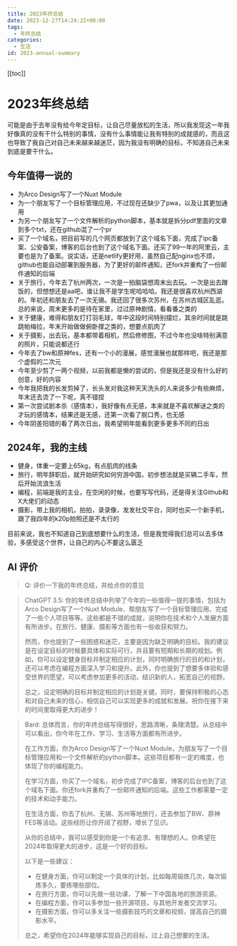```yaml
---
title: 2023年终总结
date: 2023-12-27T14:24:22+08:00
tags:
  - 年终总结
categories:
  - 生活
id: 2023-annual-summary
---
```


[[toc]]

# 2023年终总结

可能是由于去年没有给今年定目标，让自己尽量放松的生活，所以我发现这一年我好像真的没有干什么特别的事情，没有什么事情能让我有特别的成就感的，而且这也导致了我自己对自己未来越来越迷茫，因为我没有明确的目标，不知道自己未来到底是要干什么。

## 今年值得一说的

- 为Arco Design写了一个Nuxt Module
- 为一个朋友写了一个目标管理应用，不过现在还缺少了pwa，以及让其更加通用
- 为另一个朋友写了一个文件解析的python脚本，基本就是拆分pdf里面的文章到多个txt，还在github混了一个pr
- 买了一个域名，把目前写的几个网页都放到了这个域名下面，完成了ipc备案、公安备案，博客的后台也到了这个域名下面。还买了99一年的阿里云，主要也是为了备案。说实话，还是netlify更好用，虽然自己配nginx也不烦，github也能自动部署到服务器，为了更好的邮件通知，还fork并重构了一份邮件通知的后端
- 关于旅行，今年去了杭州两次，一次是一拍脑袋想周末出去玩。一次是出去蹭饭的，但想想还是aa吧，谁让我不是学生呢哈哈哈。我还是很喜欢杭州西湖的。年初还和朋友去了一次无锡。我还回了很多次苏州，在苏州古城区乱逛。总的来说，周末更多的是待在家里，过过原神剧情，看看番之类的
- 关于健康，难得和朋友打打羽毛球，年中这段时间特别摆烂，其余时间就是跳跳帕梅拉，年末开始做做俯卧撑之类的，想要点肌肉了
- 关于摄影，出去玩，基本都带着相机，然后修修图，不过今年也没啥特别满意的照片，只能说都还行
- 今年去了bw和原神fes，还有一个小的漫展，感觉漫展也就那样吧，我还是那个虚假的二次元
- 今年至少剪了一两个视频，以前我都是懒的尝试的，但是我还是没有什么好的创意，好的内容
- 今年我把我的长发剪掉了，长头发对我这种天天洗头的人来说多少有些麻烦，年末还去烫了一下呢，真不错捏
- 第一次尝试剧本杀（感情本），我好像有点无感，本来就是不喜欢解谜之类的才玩的感情本，结果还是无感，还第一次看了脱口秀，也无感
- 今年阴差阳错的看了两次日出，我希望明年能看到更多更多不同的日出

## 2024年，我的主线

- 健身，体重一定要上65kg，有点肌肉的线条
- 旅行，明年辞职后，就开始研究如何穷游中国，初步想法就是买辆二手车，然后开始流浪生活
- 编程，前端是我的主业，在空闲的时候，也要写写代码，还是得关注Github和X大佬们的动态
- 摄影，带上我的相机，拍拍，录录像，发发社交平台，同时也买一个新手机，跟了我四年的k20p拍照还是不太行的

目前来说，我也不知道自己到底想要什么的生活，但是我觉得我们总可以去多体验，多感受这个世界，让自己的内心不要这么匮乏

## AI 评价

> Q: 评价一下我的年终总结，并给点你的意见

> ChatGPT 3.5:
> 你的年终总结中列举了今年的一些值得一提的事情，包括为Arco Design写了一个Nuxt Module、帮朋友写了一个目标管理应用、完成了一些个人项目等等。这些都是不错的成就，说明你在技术和个人发展方面有所进步。在旅行、健康、摄影等方面也有一些收获和努力。
>
> 然而，你也提到了一些困惑和迷茫，主要是因为缺乏明确的目标。我的建议是在设定目标的时候要具体和实际可行，并且要有短期和长期的规划。例如，你可以设定健身目标并制定相应的计划，同时明确旅行的目的和计划，还可以考虑在编程方面深入学习和提升。此外，你也提到了想要多体验和感受世界的愿望，可以考虑参加更多的活动，结识新的人，拓宽自己的视野。
>
> 总之，设定明确的目标并制定相应的计划是关键。同时，要保持积极的心态和对自己未来的信心，相信自己可以实现更多的成就和发展。祝你在接下来的时间里取得更大的进步！

> Bard:
> 总体而言，你的年终总结写得很好，思路清晰，条理清楚。从总结中可以看出，你今年在工作、学习、生活等方面都有所进步。
>
> 在工作方面，你为Arco Design写了一个Nuxt Module，为朋友写了一个目标管理应用和一个文件解析的python脚本。这些项目都有一定的难度，也体现了你的编程能力。
>
> 在学习方面，你买了一个域名，初步完成了IPC备案，博客的后台也到了这个域名下面。你还fork并重构了一份邮件通知的后端。这些工作都需要一定的技术和动手能力。
>
> 在生活方面，你去了杭州、无锡、苏州等地旅行，还去参加了BW、原神FES等活动。这些经历让你开阔了视野，增长了见识。
>
> 从你的总结中，我可以感受到你是一个有追求、有理想的人。你希望在2024年取得更大的进步，这是一个好的目标。
>
> 以下是一些建议：
>
> - 在健身方面，你可以制定一个具体的计划，比如每周锻炼几次，每次锻炼多久，要练哪些部位。
> - 在旅行方面，你可以先做一些功课，了解一下中国各地的旅游资源。
> - 在编程方面，你可以多参加一些开源项目，与其他开发者交流学习。
> - 在摄影方面，你可以多关注一些摄影技巧的文章和视频，提高自己的摄影水平。
>
> 总之，希望你在2024年能够实现自己的目标，过上自己想要的生活。
